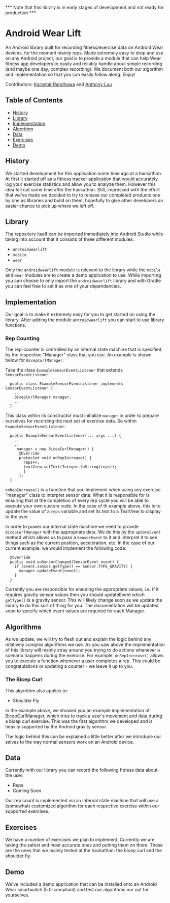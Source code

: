 *** Note that this library is in early stages of development and not ready for production ***

# Android Wear Lift 

An Android library built for recording fitness/exercise data on Android Wear devices, for the moment mainly reps. Made extremely easy to drop and use on any Android project, our goal is to provide a module that can help Wear fitness app developers to easily and reliably handle about simple recording (and maybe one day, complex recording). We document both our algorithm and implementation so that you can easily follow along. Enjoy!

Contributors: [Karanbir Randhawa](https://github.com/karanbirrandhawa) and [Anthony Luu](https://github.com/anthonyluu)

Table of Contents
-----------------

- [History](#history)
- [Library](#library)
- [Implementation](#implementation)
- [Algorithm](#algorithms)
- [Data](#data)
- [Exercises](#exercises)
- [Demo](#demo)

## History

We started development for this application some time ago at a hackathon. At first it started off as a fitness tracker application that would accurately log your exercise statistics and allow you to analyze them. However this idea fell out some time after the hackathon. Still, impressed with the effort that we've made we decided to try to release our completed products one by one as libraries and build on them, hopefully to give other developers an easier chance to pick up where we left off. 

## Library

The repository itself can be imported immediately into Android Studio while taking into account that it consists of three different modules:

* `androidwearlift`
* `mobile`
* `wear`

Only the `androidwearlift` module is relevant to the library while the `mobile` and `wear` modules are to create a demo application to use. While importing you can choose to only import the `androidwearlift` library and with Gradle you can feel free to set it as one of your dependencies. 

## Implementation

Our goal is to make it extremely easy for you to get started on using the library. After adding the module `androidwearlift` you can start to use library functions. 

### Rep Counting

The rep-counter is controlled by an internal state machine that is specified by the respective "Manager" class that you use. An example is shown below for `BicepCurlManager`.

Take the class `ExampleSensorEventListener` that extends `SensorEventListener`

      public class ExampleSensorEventListener implements SensorEventListener {
        ..
        BicepCurlManager manager;
        ..
      }
  
This class within its constructor must initialize `manager` in order to prepare ourselves for recording the next set of exercise data. So within `ExampleSensorEventListener`:

      public ExampleSensorEventListener(... args ...) {
        ..
        ..
         manager = new BicepCurlManager() {
          @Override
          protected void onRepIncrease() {
            reps++;
            textView.setText(Integer.toString(reps));
            }
          };
      }
  
`onRepIncrease()` is a function that you implement when using any exercise "manager" class to interpret sensor data. What it is responsible for is ensuring that at the completion of every rep cycle you will be able to execute your own custom code. In the case of th example above, this is to update the value of a `reps` variable and set its text to a TextView to display to the user.

In order to power our internal state machine we need to provide `BicepCurlManager` with the appropriate data. We do this by the `updateEvent` method which allows us to pass a `SensorEvent` to it and interpret it to see things such as the current position, acceleration, etc. In the case of our current example, we would implement the following code:

      @Override
      public void onSensorChanged(SensorEvent event) {
        if (event.sensor.getType() == Sensor.TYPE_GRAVITY) {
          manager.updateEvent(event);
        }
      }

Currently you are responsible for ensuring the appropriate values, i.e. if it requires gravity sensor values then you should updateEvent which `getType()` is a gravity sensor. This will likely change soon as we update the library to do this sort of thing for you. The documentation will be updated soon to specify which event values are required for each Manager.

## Algorithms

As we update, we will try to flesh out and explain the logic behind any relatively complex algorithms we use. As you saw above the implementation of this library will mainly stray around you trying to do actions whenever a scenario happens during the exercise. For example, `onRepIncrease()` allows you to execute a function whenever a user completes a rep. This could be congratulations or updating a counter - we leave it up to you.

### The Bicep Curl

This algorithm also applies to: 
- Shoulder Fly

In the example above, we showed you an example implementation of BicepCurlManager, which tries to track a user's movement and data during a bicep curl exercise. This was the first algorithm we developed and is heavily supported by the Android gravity sensor.

The logic behind this can be explained a little better after we introduce our selves to the way normal sensors work on an Android device.

## Data

Currently with our library you can record the following fitness data about the user:

* Reps
* Coming Soon

Our rep count is implemented via an internal state machine that will use a (somewhat) customized algorithm for each respective exercise within our supported exercises.

## Exercises

We have a number of exercises we plan to implement. Currently we are taking the safest and most accurate ones and putting them on there. These are the ones that we mainly tested at the hackathon: the bicep curl and the shoulder fly.

## Demo

We've included a demo application that can be installed onto an Android Wear smartwatch (5.0-compliant) and test our algorithms our out for yourselves.
